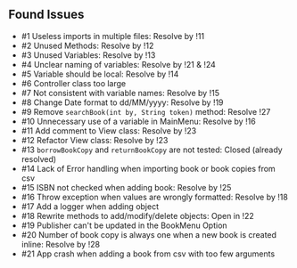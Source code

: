 ## Found Issues

- #1 Useless imports in multiple files: Resolve by !11
- #2 Unused Methods: Resolve by !12
- #3 Unused Variables: Resolve by !13
- #4 Unclear naming of variables: Resolve by !21 & !24
- #5 Variable should be local: Resolve by !14
- #6 Controller class too large
- #7 Not consistent with variable names: Resolve by !15
- #8 Change Date format to dd/MM/yyyy: Resolve by !19
- #9 Remove `searchBook(int by, String token)` method: Resolve !27
- #10 Unnecessary use of a variable in MainMenu: Resolve by !16
- #11 Add comment to View class: Resolve by !23
- #12 Refactor View class: Resolve by !23
- #13 `borrowBookCopy` and `returnBookCopy` are not tested: Closed (already resolved)
- #14 Lack of Error handling when importing book or book copies from csv
- #15 ISBN not checked when adding book: Resolve by !25
- #16 Throw exception when values are wrongly formatted: Resolve by !18
- #17 Add a logger when adding object
- #18 Rewrite methods to add/modify/delete objects: Open in !22
- #19 Publisher can't be updated in the BookMenu Option
- #20 Number of book copy is always one when a new book is created inline: Resolve by !28
- #21 App crash when adding a book from csv with too few arguments 